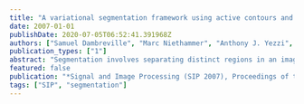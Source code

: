 ```yaml
---
title: "A variational segmentation framework using active contours and thresholding"
date: 2007-01-01
publishDate: 2020-07-05T06:52:41.391968Z
authors: ["Samuel Dambreville", "Marc Niethammer", "Anthony J. Yezzi", "Allen R. Tannenbaum"]
publication_types: ["1"]
abstract: "Segmentation involves separating distinct regions in an image. In this note, we present a novel variational approach to perform this task. We propose an energy functional that naturally combines two segmentation techniques usually applied separately: intensity thresholding and geometric active contours. Although our method can deal with more complex image statistics, intensity averages are used to separate regions, in this present work. The proposed approach affords interesting properties that can lead to sensible segmentation results."
featured: false
publication: "*Signal and Image Processing (SIP 2007), Proceedings of the IASTED International Conference, August 20-22, 2007, Honolulu, HI, USA*"
tags: ["SIP", "segmentation"]
---
```


